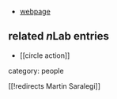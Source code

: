 
* [webpage](http://perso.numericable.fr/saralegi2/MS/ms.html)

## related $n$Lab entries

* [[circle action]]

category: people

[[!redirects Martin Saralegi]]